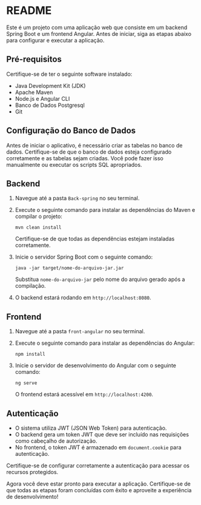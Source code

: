 # README

Este é um projeto com uma aplicação web que consiste em um backend Spring Boot e um frontend Angular. Antes de iniciar, siga as etapas abaixo para configurar e executar a aplicação.

## Pré-requisitos

Certifique-se de ter o seguinte software instalado:

- Java Development Kit (JDK)
- Apache Maven
- Node.js e Angular CLI
- Banco de Dados Postgresql 
- Git

## Configuração do Banco de Dados

Antes de iniciar o aplicativo, é necessário criar as tabelas no banco de dados. Certifique-se de que o banco de dados esteja configurado corretamente e as tabelas sejam criadas. Você pode fazer isso manualmente ou executar os scripts SQL apropriados.

## Backend

1. Navegue até a pasta `Back-spring` no seu terminal.

2. Execute o seguinte comando para instalar as dependências do Maven e compilar o projeto:

   ```
   mvn clean install
   ```

   Certifique-se de que todas as dependências estejam instaladas corretamente.

3. Inicie o servidor Spring Boot com o seguinte comando:

   ```
   java -jar target/nome-do-arquivo-jar.jar
   ```

   Substitua `nome-do-arquivo-jar` pelo nome do arquivo gerado após a compilação.

4. O backend estará rodando em `http://localhost:8080`.

## Frontend

1. Navegue até a pasta `front-angular` no seu terminal.

2. Execute o seguinte comando para instalar as dependências do Angular:

   ```
   npm install
   ```

3. Inicie o servidor de desenvolvimento do Angular com o seguinte comando:

   ```
   ng serve
   ```

   O frontend estará acessível em `http://localhost:4200`.

## Autenticação

- O sistema utiliza JWT (JSON Web Token) para autenticação.
- O backend gera um token JWT que deve ser incluído nas requisições como cabeçalho de autorização.
- No frontend, o token JWT é armazenado em `document.cookie` para autenticação.

Certifique-se de configurar corretamente a autenticação para acessar os recursos protegidos.

Agora você deve estar pronto para executar a aplicação. Certifique-se de que todas as etapas foram concluídas com êxito e aproveite a experiência de desenvolvimento!
